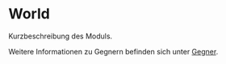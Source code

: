 # World
Kurzbeschreibung des Moduls.

Weitere Informationen zu Gegnern befinden sich unter [Gegner](Gegner.md).
